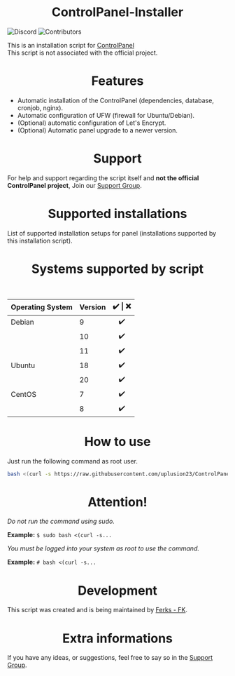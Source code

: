 <h1 align=center>ControlPanel-Installer</h1>

![Discord](https://img.shields.io/discord/876934115302178876?label=DISCORD&style=for-the-badge)
![Contributors](https://img.shields.io/github/contributors/Ferks-FK/ControlPanel-Installer?style=for-the-badge)

This is an installation script for [ControlPanel](https://controlpanel.gg/)<br>
This script is not associated with the official project.

<h1 align="center">Features</h1>

- Automatic installation of the ControlPanel (dependencies, database, cronjob, nginx).
- Automatic configuration of UFW (firewall for Ubuntu/Debian).
- (Optional) automatic configuration of Let's Encrypt.
- (Optional) Automatic panel upgrade to a newer version.

<h1 align="center">Support</h1>

For help and support regarding the script itself and **not the official ControlPanel project**, Join our [Support Group](https://discord.gg/buDBbSGJmQ).

<h1 align=center>Supported installations</h1>

List of supported installation setups for panel (installations supported by this installation script).

<h1 align="center">Systems supported by script</h1></br>

|   Operating System    |  Version       | ✔️ \| ❌    |
| :---                  |     :---       | :---:      |
| Debian                | 9              | ✔️         |
|                       | 10             | ✔️         |
|                       | 11             | ✔️         |
| Ubuntu                | 18             | ✔️         |
|                       | 20             | ✔️         |
| CentOS                | 7              | ✔️         |
|                       | 8              | ✔️         |


<h1 align="center">How to use</h1>

Just run the following command as root user.

```bash
bash <(curl -s https://raw.githubusercontent.com/uplusion23/ControlPanel-Installer/development/install.sh)
```

<h1 align="center">Attention!</h1>

*Do not run the command using sudo.*

**Example:** ```$ sudo bash <(curl -s...```

*You must be logged into your system as root to use the command.*

**Example:** ```# bash <(curl -s...```


<h1 align="center">Development</h1>

This script was created and is being maintained by [Ferks - FK](https://github.com/Ferks-FK).

<h1 align="center">Extra informations</h1>

If you have any ideas, or suggestions, feel free to say so in the [Support Group](https://discord.gg/buDBbSGJmQ).
